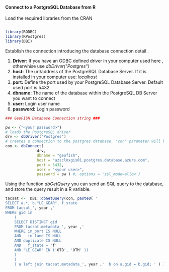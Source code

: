 #### Connect to a PostgreSQL Database from R 

Load the required libraries from the CRAN 

```r 

library(RODBC)
library(RPostgres)
library(DBI)
```

Establish the connection introducing the database connection detail . 

1. **Driver:** If you have an ODBC defined driver in your computer  used here , otherwhise use *dbDriver("Postgres")*
2. **host:** The url/address of the PostgreSQL Database Server. If it is installed in your computer use: *localhost*
3. **port:** Define the port used by your PostgreSQL Database Server. Default used port is 5432.  
4. **dbname:** The name of the database within the PostgreSQL DB Server you want to connect 
5. **user:** Login user name 
6. **password:** Login password 

```r 
### GeoFISH Database Connection string ###

pw <- {"<your password>"}
# loads the PostgreSQL driver
drv <- dbDriver("Postgres")
# creates a connection to the postgres database. "con" parameter will be used in each connection to the database
con <- dbConnect(
              drv,
              dbname = "geofish",
              host = "azsclnxgis01.postgres.database.azure.com",
              port = 5432, 
              user = "<your user>", 
              password = pw ) #, options = 'ssl_mode=allow')

```
Using the function *dbGetQuery* you can send an SQL query to the database, and store the query result in a R variable. 

```r
tacsat <-  DBI::dbGetQuery(con, paste0( '
SELECT a.*, b."LE_GEAR", f_state
FROM tacsat_', year ,'  
WHERE gid in
    (
    SELECT DISTINCT gid 
    FROM tacsat.metadata_', year ,'  
    WHERE in_port IS NULL 
    AND   in_land IS NULL 
    AND duplicate IS NULL 
    AND   f_state = 'f'  
    AND "LE_GEAR" IN ('OTB', 'OTM' )) 
    )      
    )
    ) a left join tacsat.metadata_', year ,'  b on a.gid = b.gid; ' ) )
    
```
    
